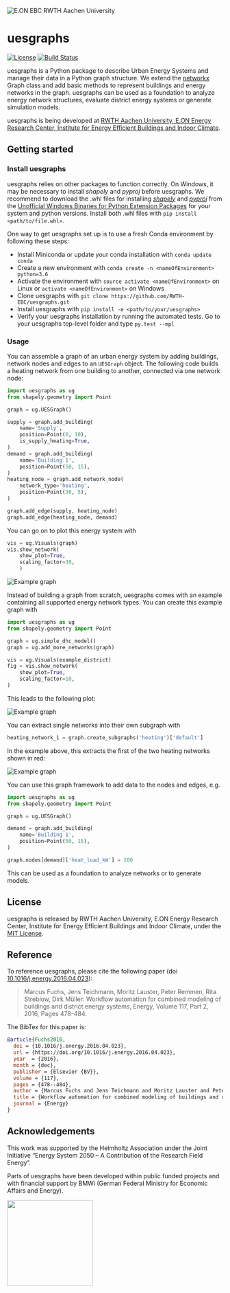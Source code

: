 ![E.ON EBC RWTH Aachen University](./uesgraphs/img/EBC_Logo.png)

# uesgraphs

[![License](http://img.shields.io/:license-mit-blue.svg)](http://doge.mit-license.org)
[![Build Status](https://travis-ci.org/RWTH-EBC/uesgraphs.svg?branch=master)](https://travis-ci.org/RWTH-EBC/uesgraphs)

uesgraphs is a Python package to describe Urban Energy Systems and manage their
data in a Python graph structure. We extend the
[networkx](https://networkx.github.io/) Graph class and add basic methods to
represent buildings and energy networks in the graph. uesgraphs can be used as a
foundation to analyze energy network structures, evaluate district energy
systems or generate simulation models.

uesgraphs is being developed at [RWTH Aachen University, E.ON Energy
Research Center, Institute for Energy Efficient Buildings and Indoor
Climate](https://www.ebc.eonerc.rwth-aachen.de/cms/~dmzz/E-ON-ERC-EBC/?lidx=1).

## Getting started

### Install uesgraphs

uesgraphs relies on other packages to function correctly. On Windows, it may be
necessary to install *shapely* and *pyproj* before uesgraphs.
We recommend to download  the .whl
files for installing [*shapely*](http://www.lfd.uci.edu/~gohlke/pythonlibs/#shapely)
and [*pyproj*](http://www.lfd.uci.edu/~gohlke/pythonlibs/#pyproj) from the
[Unofficial Windows Binaries for Python Extension Packages](http://www.lfd.uci.edu/~gohlke/pythonlibs/)
for your system and python versions. Install both .whl files with
`pip install <path/to/file.whl>`.

One way to get uesgraphs set up is to use a fresh Conda environment by following
these steps:

- Install Miniconda or update your conda installation with `conda update conda`
- Create a new environment with `conda create -n <nameOfEnvironment> python=3.6`
- Activate the environment with `source activate <nameOfEnvironment>` on Linux
or `activate <nameOfEnvironment>` on Windows
- Clone uesgraphs with `git clone https://github.com/RWTH-EBC/uesgraphs.git`
- Install uesgraphs with `pip install -e <path/to/your/uesgraphs>`
- Verify your uesgraphs installation by running the automated tests. Go to your
uesgraphs top-level folder and type `py.test --mpl`

### Usage

You can assemble a graph of an urban energy system by adding buildings, network
nodes and edges to an `UESGraph` object. The following code builds a heating
network from one building to another, connected via one network node:

```Python
import uesgraphs as ug
from shapely.geometry import Point

graph = ug.UESGraph()

supply = graph.add_building(
    name='Supply',
    position=Point(0, 10),
    is_supply_heating=True,
)
demand = graph.add_building(
    name='Building 1',
    position=Point(50, 15),
)
heating_node = graph.add_network_node(
    network_type='heating',
    position=Point(30, 5),
)

graph.add_edge(supply, heating_node)
graph.add_edge(heating_node, demand)
```

You can go on to plot this energy system with

```Python
vis = ug.Visuals(graph)
vis.show_network(
    show_plot=True,
    scaling_factor=30,
    )
```

![Example graph](./uesgraphs/img/graph.png)

Instead of building a graph from scratch, uesgraphs comes with an example
containing all supported energy network types. You can create this example
graph with

```Python
import uesgraphs as ug
from shapely.geometry import Point

graph = ug.simple_dhc_model()
graph = ug.add_more_networks(graph)

vis = ug.Visuals(example_district)
fig = vis.show_network(
    show_plot=True,
    scaling_factor=10,
)
```

This leads to the following plot:

![Example graph](./tests/baseline_images/01_district.png)

You can extract single networks into their own subgraph with

```Python
heating_network_1 = graph.create_subgraphs('heating')['default']
```

In the example above, this extracts the first of the two heating networks shown
in red:

![Example graph](./tests/baseline_images/02_heating.png)

You can use this graph framework to add data to the nodes and edges, e.g.

```Python
import uesgraphs as ug
from shapely.geometry import Point

graph = ug.UESGraph()

demand = graph.add_building(
    name='Building 1',
    position=Point(50, 15),
)

graph.nodes[demand]['heat_load_kW'] = 200
```

This can be used as a foundation to analyze networks or to generate models.

## License

uesgraphs is released by RWTH Aachen University, E.ON Energy
Research Center, Institute for Energy Efficient Buildings and Indoor Climate,
under the
[MIT License](https://github.com/RWTH-EBC/uesgraphs/blob/master/LICENSE.md).

## Reference

To reference uesgraphs, please cite the following paper (doi
[10.1016/j.energy.2016.04.023](https://doi.org/10.1016/j.energy.2016.04.023)):


>Marcus Fuchs, Jens Teichmann, Moritz Lauster, Peter Remmen, Rita Streblow,
Dirk Müller: Workflow automation for combined modeling of buildings and district
energy systems, Energy, Volume 117, Part 2, 2016, Pages 478-484.

The BibTex for this paper is:

```BibTex
@article{Fuchs2016,
  doi = {10.1016/j.energy.2016.04.023},
  url = {https://doi.org/10.1016/j.energy.2016.04.023},
  year  = {2016},
  month = {dec},
  publisher = {Elsevier {BV}},
  volume = {117},
  pages = {478--484},
  author = {Marcus Fuchs and Jens Teichmann and Moritz Lauster and Peter Remmen and Rita Streblow and Dirk M\"{u}ller},
  title = {Workflow automation for combined modeling of buildings and district energy systems},
  journal = {Energy}
}
```

## Acknowledgements

This  work  was  supported  by  the  Helmholtz  Association  under  the  Joint  Initiative  “Energy System 2050 – A Contribution of the Research Field Energy”.

Parts of uesgraphs have been developed within public funded projects
and with financial support by BMWi (German Federal Ministry for Economic
Affairs and Energy).

<img src="http://www.innovation-beratung-foerderung.de/INNO/Redaktion/DE/Bilder/Titelbilder/titel_foerderlogo_bmwi.jpg;jsessionid=4BD60B6CD6337CDB6DE21DC1F3D6FEC5?__blob=poster&v=2)" width="200">
